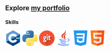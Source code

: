 ## Explore [my portfolio](https://hojdaadelin.github.io/portfolio/)
### Skills
<img src="c++.png" width="50" height="50" /> <img src="python.png" width="50" height="50" /> <img src="git.png" width="50" height="50" /> <img src="java.png" width="50" height="50" /> <img src="css.png" width="50" height="50" /> <img src="html.png" width="50" height="50" />
